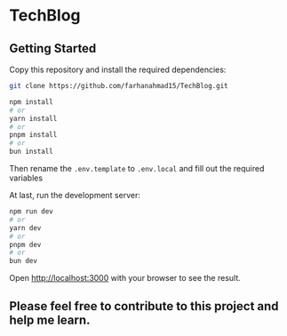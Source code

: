 # TechBlog

## Getting Started

Copy this repository and install the required dependencies:

```bash
git clone https://github.com/farhanahmad15/TechBlog.git
```

```bash
npm install
# or
yarn install
# or
pnpm install
# or
bun install
```

Then rename the `.env.template` to `.env.local` and fill out the required variables 

At last, run the development server:

```bash
npm run dev
# or
yarn dev
# or
pnpm dev
# or
bun dev
```

Open [http://localhost:3000](http://localhost:3000) with your browser to see the result.

## Please feel free to contribute to this project and help me learn.